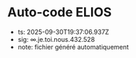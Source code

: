 # Auto-code ELIOS
- ts: 2025-09-30T19:37:06.937Z
- sig: ∞.je.toi.nous.432.528
- note: fichier généré automatiquement